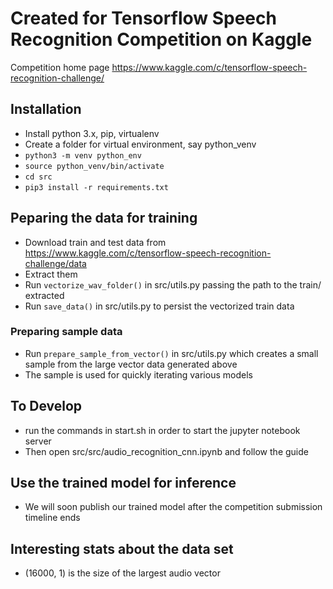 # Created for Tensorflow Speech Recognition Competition on Kaggle

Competition home page https://www.kaggle.com/c/tensorflow-speech-recognition-challenge/

## Installation
- Install python 3.x, pip, virtualenv
- Create a folder for virtual environment, say python_venv
- `python3 -m venv python_env`
- `source python_venv/bin/activate`
- `cd src`
- `pip3 install -r requirements.txt`

## Peparing the data for training
- Download train and test data from https://www.kaggle.com/c/tensorflow-speech-recognition-challenge/data
- Extract them
- Run `vectorize_wav_folder()` in src/utils.py passing the path to the train/ extracted
- Run `save_data()` in src/utils.py to persist the vectorized train data

### Preparing sample data
- Run `prepare_sample_from_vector()` in src/utils.py which creates a small sample from the large vector data generated above 
- The sample is used for quickly iterating various models

## To Develop
- run the commands in start.sh in order to start the jupyter notebook server
- Then open src/src/audio_recognition_cnn.ipynb and follow the guide

## Use the trained model for inference
- We will soon publish our trained model after the competition submission timeline ends

## Interesting stats about the data set
- (16000, 1) is the size of the largest audio vector 
